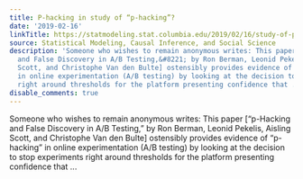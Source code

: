 ```yaml
---
title: P-hacking in study of “p-hacking”?
date: '2019-02-16'
linkTitle: https://statmodeling.stat.columbia.edu/2019/02/16/study-of-p-hacking-optional-stopping-seems-p-hacked/
source: Statistical Modeling, Causal Inference, and Social Science
description: 'Someone who wishes to remain anonymous writes: This paper [&#8220;p-Hacking
  and False Discovery in A/B Testing,&#8221; by Ron Berman, Leonid Pekelis, Aisling
  Scott, and Christophe Van den Bulte] ostensibly provides evidence of &#8220;p-hacking&#8221;
  in online experimentation (A/B testing) by looking at the decision to stop experiments
  right around thresholds for the platform presenting confidence that ...'
disable_comments: true
---
```

Someone who wishes to remain anonymous writes: This paper [&#8220;p-Hacking and False Discovery in A/B Testing,&#8221; by Ron Berman, Leonid Pekelis, Aisling Scott, and Christophe Van den Bulte] ostensibly provides evidence of &#8220;p-hacking&#8221; in online experimentation (A/B testing) by looking at the decision to stop experiments right around thresholds for the platform presenting confidence that ...
